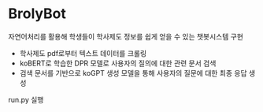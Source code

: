 # BrolyBot

자연어처리를 활용해 학생들이 학사제도 정보를 쉽게 얻을 수 있는 챗봇시스템 구현

- 학사제도 pdf로부터 텍스트 데이터를 크롤링
- koBERT로 학습한 DPR 모델로 사용자의 질의에 대한 관련 문서 검색
- 검색 문서를 기반으로 koGPT 생성 모델을 통해 사용자의 질문에 대한 최종 응답 생성

run.py 실행

